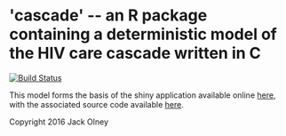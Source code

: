 # 'cascade' -- an R package containing a deterministic model of the HIV care cascade written in C

[![Build Status](https://travis-ci.org/jackolney/cascade.svg?branch=master)](https://travis-ci.org/jackolney/cascade)

This model forms the basis of the shiny application available online [here](https://jackolney.shinyapps.io/CascadeDashboard/), with the associated source code available [here](https://github.com/jackolney/CascadeDashboard).

Copyright 2016 Jack Olney
